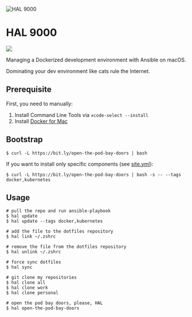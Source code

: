 ![HAL 9000](https://raw.githubusercontent.com/vinta/HAL-9000/master/assets/HAL_9000.jpg "HAL 9000")

# HAL 9000

[![](https://img.shields.io/badge/made%20with-%e2%9d%a4-ff69b4.svg?style=flat-square)](https://vinta.ws/code/)

Managing a Dockerized development environment with Ansible on macOS.

Dominating your dev environment like cats rule the Internet.

## Prerequisite

First, you need to manually:

1. Install Command Line Tools via `xcode-select --install`
2. Install [Docker for Mac](https://docs.docker.com/docker-for-mac/install/)

## Bootstrap

```console
$ curl -L https://bit.ly/open-the-pod-bay-doors | bash
```

If you want to install only specific components (see [site.yml](https://github.com/vinta/HAL-9000/blob/master/playbooks/site.yml)):

```console
$ curl -L https://bit.ly/open-the-pod-bay-doors | bash -s -- --tags docker,kubernetes
```

## Usage

```console
# pull the repo and run ansible-playbook
$ hal update
$ hal update --tags docker,kubernetes

# add the file to the dotfiles repository
$ hal link ~/.zshrc

# remove the file from the dotfiles repository
$ hal unlink ~/.zshrc

# force sync dotfiles
$ hal sync

# git clone my repositories
$ hal clone all
$ hal clone work
$ hal clone personal

# open the pod bay doors, please, HAL
$ hal open-the-pod-bay-doors
```
